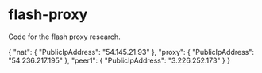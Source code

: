 # flash-proxy

Code for the flash proxy research.

{
    "nat": {
        "PublicIpAddress": "54.145.21.93"
    },
    "proxy": {
        "PublicIpAddress": "54.236.217.195"
    },
    "peer1": {
        "PublicIpAddress": "3.226.252.173"
    }
}
